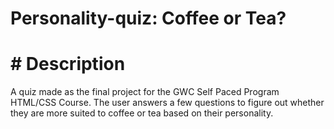 # Personality-quiz: Coffee or Tea?

# # Description
A quiz made as the final project for the GWC Self Paced Program HTML/CSS Course. 
The user answers a few questions to figure out whether they are more suited to coffee or tea based on their personality.

 
 
